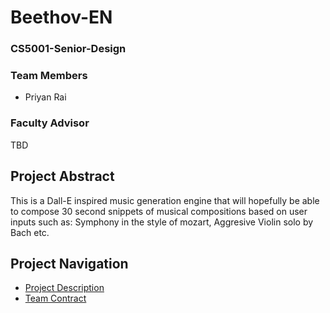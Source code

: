 # Beethov-EN
### CS5001-Senior-Design

### Team Members
- Priyan Rai

### Faculty Advisor
TBD

## Project Abstract
This is a Dall-E inspired music generation engine that will hopefully be able to compose 30 second snippets of musical compositions based on user inputs such as: Symphony in the style of mozart, Aggresive Violin solo by Bach etc.

## Project Navigation
- [Project Description](ProjectDescription.md)
- [Team Contract](TeamContract.md)
